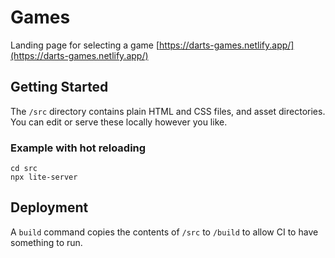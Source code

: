 # Games

Landing page for selecting a game [https://darts-games.netlify.app/](https://darts-games.netlify.app/)

## Getting Started

The `/src` directory contains plain HTML and CSS files, and asset directories. You can edit or serve these locally however you like.

### Example with hot reloading

```
cd src
npx lite-server
```

## Deployment

A `build` command copies the contents of `/src` to `/build` to allow CI to have something to run.
